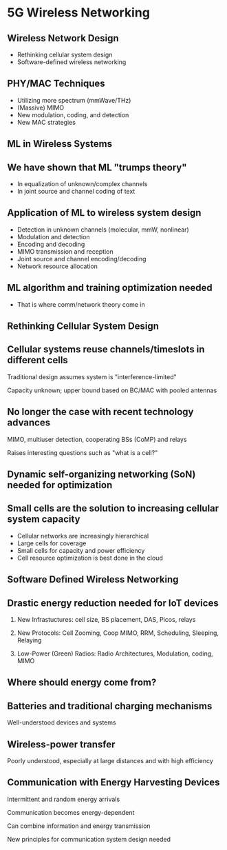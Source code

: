 # 5G Wireless Networking

## Wireless Network Design

- Rethinking cellular system design
- Software-defined wireless networking

## PHY/MAC Techniques

- Utilizing more spectrum (mmWave/THz)
- (Massive) MIMO
- New modulation, coding, and detection
- New MAC strategies

## ML in Wireless Systems

## We have shown that ML "trumps theory"

- In equalization of unknown/complex channels
- In joint source and channel coding of text

## Application of ML to wireless system design

- Detection in unknown channels (molecular, mmW, nonlinear)
- Modulation and detection
- Encoding and decoding
- MIMO transmission and reception
- Joint source and channel encoding/decoding
- Network resource allocation

## ML algorithm and training optimization needed

- That is where comm/network theory come in

## Rethinking Cellular System Design

## Cellular systems reuse channels/timeslots in different cells

Traditional design assumes system is "interference-limited"

Capacity unknown; upper bound based on BC/MAC with pooled antennas

## No longer the case with recent technology advances

MIMO, multiuser detection, cooperating BSs (CoMP) and relays

Raises interesting questions such as "what is a cell?"

## Dynamic self-organizing networking (SoN) needed for optimization

## Small cells are the solution to increasing cellular system capacity

- Cellular networks are increasingly hierarchical
- Large cells for coverage
- Small cells for capacity and power efficiency
- Cell resource optimization is best done in the cloud

## Software Defined Wireless Networking

## Drastic energy reduction needed for IoT devices

1. New Infrastuctures: cell size, BS placement, DAS, Picos, relays

2. New Protocols: Cell Zooming, Coop MIMO, RRM, Scheduling, Sleeping, Relaying

3. Low-Power (Green) Radios: Radio Architectures, Modulation, coding, MIMO

## Where should energy come from?

## Batteries and traditional charging mechanisms

Well-understood devices and systems

## Wireless-power transfer

Poorly understood, especially at large distances and with high efficiency

## Communication with Energy Harvesting Devices

Intermittent and random energy arrivals

Communication becomes energy-dependent

Can combine information and energy transmission

New principles for communication system design needed
